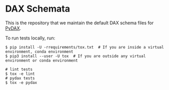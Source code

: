# DAX Schemata

This is the repository that we maintain the default DAX schema files for
[PyDAX](https://github.com/codait/pydax).

To run tests locally, run:

    $ pip install -U -rrequirements/tox.txt  # If you are inside a virtual environment, conda environment
    $ pip3 install --user -U tox  # If you are outside any virtual environment or conda environment

    # lint tests
    $ tox -e lint
    # pydax tests
    $ tox -e pydax
